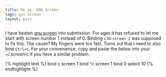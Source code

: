 ```yaml
---
title: Me vs. GNU Screen
tags: gnu-screen
layout: post
---
```


I have beaten [gnu screen][gs] into submission.  For ages it has refused
to let me start with screen number 1 instead of 0.  Binding `c` to
`screen 1` was supposed to fix this.  The cause? My fingers were too
fast.  Turns out that I need to also bind `Ctrl+c`.  For your
convenience, copy and paste the below into your _~/.screenrc_ if you
have a similar problem.

{% highlight text %}
bind c screen 1
bind ^c screen 1
bind 0 select 10
{% endhighlight %}

[gs]: http://www.gnu.org/software/screen/

